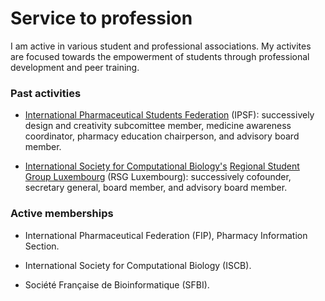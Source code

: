# Service to profession

I am active in various student and professional associations. My activites are focused towards the empowerment of students through professional development and peer training.

### Past activities

- [International Pharmaceutical Students Federation](https://www.ipsf.org/) (IPSF): successively design and creativity subcomittee member, medicine awareness coordinator, pharmacy education chairperson, and advisory board member.

- [International Society for Computational Biology's](http://www.iscb.org/) [Regional Student Group Luxembourg](http://rsg-luxembourg.iscbsc.org/) (RSG Luxembourg): successively cofounder, secretary general, board member, and advisory board member.

### Active memberships 

- International Pharmaceutical Federation (FIP), Pharmacy Information Section.

- International Society for Computational Biology (ISCB).

- Société Française de Bioinformatique (SFBI).
